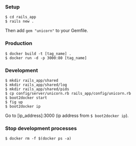 ### Setup
```
$ cd rails_app
$ rails new .
```
Then add `gem "unicorn"` to your Gemfile.

### Production
```
$ docker build -t [tag_name] .
$ docker run -d -p 3000:80 [tag_name]
```

### Development
```
$ mkdir rails_app/shared
$ mkdir rails_app/shared/log
$ mkdir rails_app/shared/pids
$ cp config/server/unicorn.rb rails_app/config/unicorn.rb
$ boot2docker start
$ fig up
$ boot2docker ip
```
Go to [ip_address]:3000 (ip address from `$ boot2docker ip`).

### Stop development processes
```
$ docker rm -f $(docker ps -a)
```
